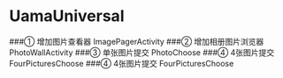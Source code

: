 # UamaUniversal
###① 增加图片查看器 ImagePagerActivity
###② 增加相册图片浏览器 PhotoWallActivity
###③ 单张图片提交 PhotoChoose
###④ 4张图片提交 FourPicturesChoose
###④ 4张图片提交 FourPicturesChoose
